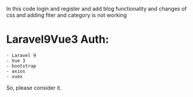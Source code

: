 
In this code login and register and add blog functionality and changes of css and adding fiter and category is not working



# Laravel9Vue3 Auth:
    - Laravel 9
    - Vue 3
    - bootstrap
    - axios
    - vuex

So, please consider it.